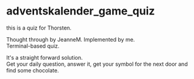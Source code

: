 # adventskalender_game_quiz
this is a quiz for Thorsten.

Thought through by JeanneM.
Implemented by me. \
Terminal-based quiz. 

It's a straight forward solution. \
Get your daily question, answer it, get your symbol for the next door and find some chocolate.
